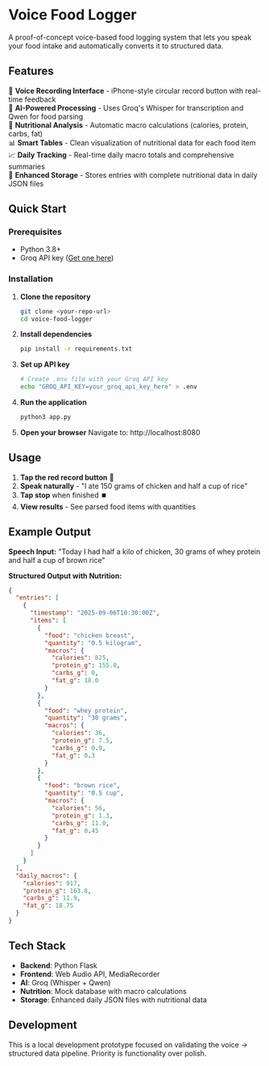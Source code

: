 # Voice Food Logger

A proof-of-concept voice-based food logging system that lets you speak your food intake and automatically converts it to structured data.

## Features

🎤 **Voice Recording Interface** - iPhone-style circular record button with real-time feedback  
🧠 **AI-Powered Processing** - Uses Groq's Whisper for transcription and Qwen for food parsing  
🥗 **Nutritional Analysis** - Automatic macro calculations (calories, protein, carbs, fat)  
📊 **Smart Tables** - Clean visualization of nutritional data for each food item  
📈 **Daily Tracking** - Real-time daily macro totals and comprehensive summaries  
💾 **Enhanced Storage** - Stores entries with complete nutritional data in daily JSON files  

## Quick Start

### Prerequisites
- Python 3.8+
- Groq API key ([Get one here](https://console.groq.com/))

### Installation

1. **Clone the repository**
   ```bash
   git clone <your-repo-url>
   cd voice-food-logger
   ```

2. **Install dependencies**
   ```bash
   pip install -r requirements.txt
   ```

3. **Set up API key**
   ```bash
   # Create .env file with your Groq API key
   echo "GROQ_API_KEY=your_groq_api_key_here" > .env
   ```

4. **Run the application**
   ```bash
   python3 app.py
   ```

5. **Open your browser**
   Navigate to: http://localhost:8080

## Usage

1. **Tap the red record button** 🎤
2. **Speak naturally** - "I ate 150 grams of chicken and half a cup of rice"  
3. **Tap stop** when finished ⏹️
4. **View results** - See parsed food items with quantities

## Example Output

**Speech Input:** "Today I had half a kilo of chicken, 30 grams of whey protein and half a cup of brown rice"

**Structured Output with Nutrition:**
```json
{
  "entries": [
    {
      "timestamp": "2025-09-06T10:30:00Z",
      "items": [
        {
          "food": "chicken breast",
          "quantity": "0.5 kilogram",
          "macros": {
            "calories": 825,
            "protein_g": 155.0,
            "carbs_g": 0,
            "fat_g": 18.0
          }
        },
        {
          "food": "whey protein",
          "quantity": "30 grams",
          "macros": {
            "calories": 36,
            "protein_g": 7.5,
            "carbs_g": 0.9,
            "fat_g": 0.3
          }
        },
        {
          "food": "brown rice",
          "quantity": "0.5 cup",
          "macros": {
            "calories": 56,
            "protein_g": 1.3,
            "carbs_g": 11.0,
            "fat_g": 0.45
          }
        }
      ]
    }
  ],
  "daily_macros": {
    "calories": 917,
    "protein_g": 163.8,
    "carbs_g": 11.9,
    "fat_g": 18.75
  }
}
```

## Tech Stack

- **Backend**: Python Flask
- **Frontend**: Web Audio API, MediaRecorder
- **AI**: Groq (Whisper + Qwen)
- **Nutrition**: Mock database with macro calculations
- **Storage**: Enhanced daily JSON files with nutritional data

## Development

This is a local development prototype focused on validating the voice → structured data pipeline. Priority is functionality over polish.

